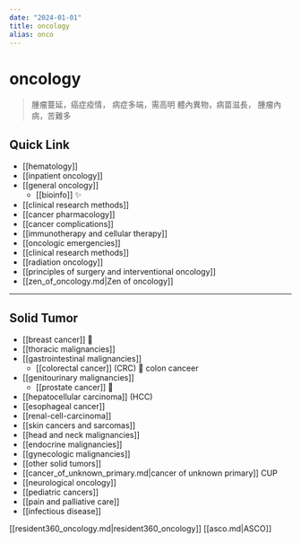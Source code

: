 ```yaml
---
date: "2024-01-01"
title: oncology
alias: onco
---
```


# oncology

> 腫瘤蔓延，癌症疫情，
> 病症多端，需高明
> 體內異物，病苗滋長，
> 腫瘤內病，苦難多


## Quick Link

- [[hematology]]
- [[inpatient oncology]]
- [[general oncology]]
  - [[bioinfo]] ✨
- [[clinical research methods]]
- [[cancer pharmacology]]
- [[cancer complications]]
- [[immunotherapy and cellular therapy]]
- [[oncologic emergencies]]
- [[clinical research methods]]
- [[radiation oncology]]
- [[principles of surgery and interventional oncology]]
- [[zen_of_oncology.md|Zen of oncology]]

---

## Solid Tumor

- [[breast cancer]] 🌟
- [[thoracic malignancies]]
- [[gastrointestinal malignancies]]
  - [[colorectal cancer]] (CRC) 🌟 colon canceer
- [[genitourinary malignancies]]
  - [[prostate cancer]] 🌟
- [[hepatocellular carcinoma]] (HCC)
- [[esophageal cancer]]
- [[renal-cell-carcinoma]]
- [[skin cancers and sarcomas]]
- [[head and neck malignancies]]
- [[endocrine malignancies]]
- [[gynecologic malignancies]]
- [[other solid tumors]]
- [[cancer_of_unknown_primary.md|cancer of unknown primary]] CUP
- [[neurological oncology]]
- [[pediatric cancers]]
- [[pain and palliative care]]
- [[infectious disease]]

[[resident360_oncology.md|resident360_oncology]]
[[asco.md|ASCO]]
